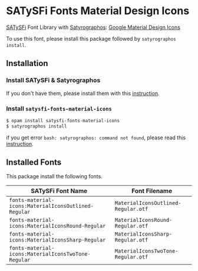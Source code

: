 # SATySFi Fonts Material Design Icons

[SATySFi](https://github.com/gfngfn/SATySFi) Font Library with [Satyrographos](https://github.com/na4zagin3/satyrographos): [Google Material Design Icons](https://github.com/google/material-design-icons)

To use this font, please install this package followed by `satyrographos install`.

## Installation
### Install SATySFi & Satyrographos
If you don't have them, please install them with this [instruction](https://github.com/na4zagin3/satyrographos).

### Install `satysfi-fonts-material-icons`
```sh
$ opam install satysfi-fonts-material-icons
$ satyrographos install
```

if you get error `bash: satyrographos: command not found`, please read this [instruction](https://github.com/na4zagin3/satyrographos).

## Installed Fonts
This package install the following fonts.

|SATySFi Font Name                                   |Font Filename                      |
|----------------------------------------------------|-----------------------------------|
|`fonts-material-icons:MaterialIconsOutlined-Regular`|`MaterialIconsOutlined-Regular.otf`|
|`fonts-material-icons:MaterialIconsRound-Regular`   |`MaterialIconsRound-Regular.otf`   |
|`fonts-material-icons:MaterialIconsSharp-Regular`   |`MaterialIconsSharp-Regular.otf`   |
|`fonts-material-icons:MaterialIconsTwoTone-Regular` |`MaterialIconsTwoTone-Regular.otf` |
